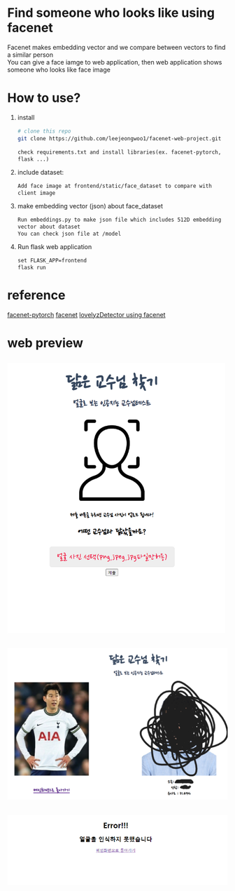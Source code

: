 # Find someone who looks like using facenet
Facenet makes embedding vector and we compare between vectors to find a similar person</br>
You can give a face iamge to web application, then web application shows someone who looks like face image
# How to use?
1. install
   ```bash
   # clone this repo
   git clone https://github.com/leejeongwoo1/facenet-web-project.git  
   ```
   ```
   check requirements.txt and install libraries(ex. facenet-pytorch, flask ...)
   ```
2. include dataset:
   ```
   Add face image at frontend/static/face_dataset to compare with client image
   ```
3. make embedding vector (json) about face_dataset
   ```
   Run embeddings.py to make json file which includes 512D embedding vector about dataset
   You can check json file at /model 
   ```
4. Run flask web application
   ```shell
   set FLASK_APP=frontend
   flask run
   ```
# reference
[facenet-pytorch](https://github.com/timesler/facenet-pytorch)
[facenet](https://github.com/davidsandberg/facenet)
[lovelyzDetector using facenet](https://github.com/hayunjong83/lovelyzDetector)
# web preview
## <img src="./ref/main_page.png" style="zoom: 67%;"/>
## <img src="./ref/detect_face.png" style="zoom: 67%;">
## <img src="./ref/error_page.png" style="zoom: 67%;">

